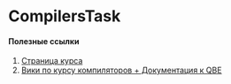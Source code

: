 # CompilersTask

#### Полезные ссылки
1) [Страница курса](https://compilers.ispras.ru/cmc)
2) [Вики по курсу компиляторов + Документация к QBE](https://compilers.ispras.ru/wiki/Заглавная_страница)
  
